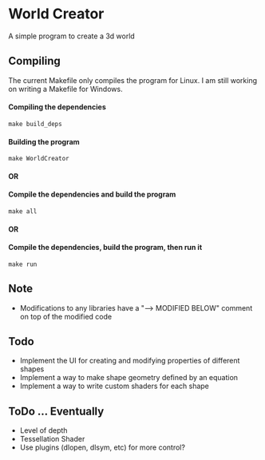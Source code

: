 # World Creator

A simple program to create a 3d world

## Compiling
The current Makefile only compiles the program for Linux. I am still working on writing a Makefile for Windows.
#### Compiling the dependencies
	make build_deps
#### Building the program
	make WorldCreator
#### OR
#### Compile the dependencies and build the program
	make all
#### OR
#### Compile the dependencies, build the program, then run it
	make run

## Note

* Modifications to any libraries have a "--> MODIFIED BELOW" comment on top of the modified code

## Todo

* Implement the UI for creating and modifying properties of different shapes
* Implement a way to make shape geometry defined by an equation
* Implement a way to write custom shaders for each shape
  
## ToDo ... Eventually
  * Level of depth
  * Tessellation Shader
  * Use plugins (dlopen, dlsym, etc) for more control?
